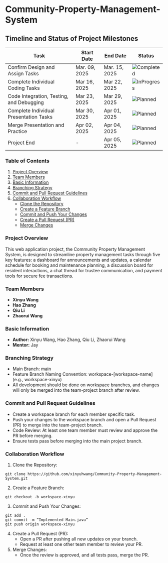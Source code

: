 # Community-Property-Management-System

## Timeline and Status of Project Milestones

| Task                                     | Start Date   | End Date     | Status                                                                                                                                                                                                             |
|------------------------------------------|--------------|--------------|--------------------------------------------------------------------------------------------------------------------------------------------------------------------------------------------------------------------|
| Confirm Design and Assign Tasks            | Mar. 09, 2025 | Mar. 15, 2025 | ![Completed](https://img.shields.io/badge/Status-Completed-brightgreen)                                                                                                                                            |
| Complete Individual Coding Tasks         | Mar 16, 2025 | Mar 22, 2025 | ![InProgress](https://img.shields.io/badge/Status-In%20Progress-yellow) |
| Code Integration, Testing, and Debugging | Mar 23, 2025 | Mar 29, 2025 | ![Planned](https://img.shields.io/badge/Status-Planned-lightgrey)                                                                                                                                                       |
| Complete Individual Presentation Tasks   | Mar 30, 2025 | Apr 01, 2025 | ![Planned](https://img.shields.io/badge/Status-Planned-lightgrey)                                                                                                                                            |
| Merge Presentation and Practice          | Apr 02, 2025 | Apr 04, 2025 | ![Planned](https://img.shields.io/badge/Status-Planned-lightgrey)                                                                                                                                                 |
| Project End                              | -            | Apr 05, 2025 | ![Planned](https://img.shields.io/badge/Status-Planned-lightgrey)                                                                                                                                                  |

### Table of Contents

1. [Project Overview](#project-overview)
2. [Team Members](#team-members)
3. [Basic Information](#basic-information)
7. [Branching Strategy](#branching-strategy)
8. [Commit and Pull Request Guidelines](#commit-and-pull-request-guidelines)
9. [Collaboration Workflow](#collaboration-workflow)
   - [Clone the Repository](#1-clone-the-repository)
   - [Create a Feature Branch](#2-create-a-feature-branch)
   - [Commit and Push Your Changes](#3-commit-and-push-your-changes)
   - [Create a Pull Request (PR)](#4-create-a-pull-request-pr)
   - [Merge Changes](#5-merge-changes)
   
### Project Overview
This web application project, the Community Property Management System, is designed to streamline property management tasks through five key features: a dashboard for announcements and updates, a calendar schedule for booking and maintenance planning, a discussion board for resident interactions, a chat thread for trustee communication, and payment tools for secure fee transactions.
### Team Members
* **Xinyu Wang**
* **Hao Zhang**
* **Qiu Li**
* **Zhaorui Wang**
### Basic Information
* **Author:** Xinyu Wang, Hao Zhang, Qiu Li, Zhaorui Wang
* **Mentor:** Jay

### Branching Strategy
* Main Branch: main
* Feature Branch Naming Convention: workspace-[workspace-name] (e.g., workspace-xinyu)
* All development should be done on workspace branches, and changes will only be merged into the team-project branch after review.
### Commit and Pull Request Guidelines
* Create a workspace branch for each member specific task.
* Push your changes to the workspace branch and open a Pull Request (PR) to merge into the team-project branch.
* Code Review: At least one team member must review and approve the PR before merging.
* Ensure tests pass before merging into the main project branch.
### Collaboration Workflow
1. Clone the Repository:
```
git clone https://github.com/xinyuhwang/Community-Property-Management-System.git
```
2. Create a Feature Branch:
```
git checkout -b workspace-xinyu
```
3. Commit and Push Your Changes:
```
git add .
git commit -m “Implemented Main.java”
git push origin workspace-xinyu
```
4. Create a Pull Request (PR):
    * Open a PR after pushing all new updates on your branch.
    * Request at least one other team member to review your PR.
5. Merge Changes:
    * Once the review is approved, and all tests pass, merge the PR.
